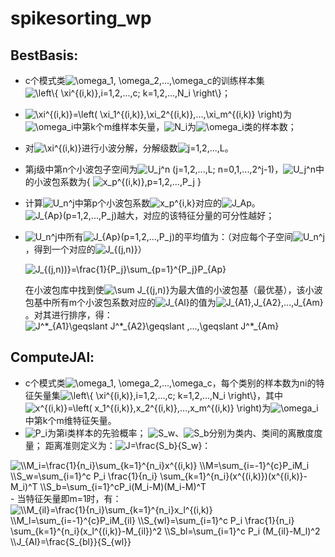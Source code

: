 # spikesorting_wp
## BestBasis:
- c个模式类<img src="https://latex.codecogs.com/gif.latex?\omega_1,&space;\omega_2,...,\omega_c" title="\omega_1, \omega_2,...,\omega_c" />的训练样本集<img src="https://latex.codecogs.com/gif.latex?\left\{&space;\xi^{(i,k)},i=1,2,...,c;&space;k=1,2,...,N_i&space;\right\}" title="\left\{ \xi^{(i,k)},i=1,2,...,c; k=1,2,...,N_i \right\}" />；
- <img src="https://latex.codecogs.com/gif.latex?\xi^{(i,k)}=\left(&space;\xi_1^{(i,k)},\xi_2^{(i,k)},...,\xi_m^{(i,k)}&space;\right)" title="\xi^{(i,k)}=\left( \xi_1^{(i,k)},\xi_2^{(i,k)},...,\xi_m^{(i,k)} \right)" />为<img src="https://latex.codecogs.com/gif.latex?\omega_i" title="\omega_i" />中第k个m维样本矢量，<img src="https://latex.codecogs.com/gif.latex?N_i" title="N_i" />为<img src="https://latex.codecogs.com/gif.latex?\omega_i" title="\omega_i" />类的样本数；
- 对<img src="https://latex.codecogs.com/gif.latex?\xi^{(i,k)}" title="\xi^{(i,k)}" />进行小波分解，分解级数<img src="https://latex.codecogs.com/gif.latex?j=1,2,...,L" title="j=1,2,...,L" />。
- 第j级中第n个小波包子空间为<img src="https://latex.codecogs.com/gif.latex?U_j^n&space;(j=1,2,...,L;&space;n=0,1,...,2^j-1)" title="U_j^n (j=1,2,...,L; n=0,1,...,2^j-1)" />，<img src="https://latex.codecogs.com/gif.latex?U_j^n" title="U_j^n" />中的小波包系数为{ <img src="https://latex.codecogs.com/gif.latex?x_p^{i,k},p=1,2,...,P_j" title="x_p^{(i,k)},p=1,2,...,P_j" /> }
- 计算<img src="https://latex.codecogs.com/gif.latex?U_n^j" title="U_n^j" />中第p个小波包系数<img src="https://latex.codecogs.com/gif.latex?x_p^{i,k}" title="x_p^{i,k}" />对应的<img src="https://latex.codecogs.com/gif.latex?J_{Ap}" title="J_Ap" />。<img src="https://latex.codecogs.com/gif.latex?J_{Ap}(p=1,2,...,P_j)" title="J_{Ap}(p=1,2,...,P_j)" />越大，对应的该特征分量的可分性越好；
- <img src="https://latex.codecogs.com/gif.latex?U_n^j" title="U_n^j" />中所有<img src="https://latex.codecogs.com/gif.latex?J_{Ap}(p=1,2,...,P_j)" title="J_{Ap}(p=1,2,...,P_j)" />的平均值为：（对应每个子空间<img src="https://latex.codecogs.com/gif.latex?U_n^j" title="U_n^j" />，得到一个对应的<img src="https://latex.codecogs.com/gif.latex?J_{(j,n)}" title="J_{(j,n)}" />）
  
  <img src="https://latex.codecogs.com/gif.latex?J_{(j,n))}=\frac{1}{P_j}\sum_{p=1}^{P_j}P_{Ap}" title="J_{(j,n))}=\frac{1}{P_j}\sum_{p=1}^{P_j}P_{Ap}" />
  
	在小波包库中找到使<img src="https://latex.codecogs.com/gif.latex?\sum&space;J_{(j,n)}" title="\sum J_{(j,n)}" />为最大值的小波包基（最优基），该小波包基中所有m个小波包系数对应的<img src="https://latex.codecogs.com/gif.latex?J_{Al}" title="J_{Al}" />的值为<img src="https://latex.codecogs.com/gif.latex?J_{A1},J_{A2},...,J_{Am}" title="J_{A1},J_{A2},...,J_{Am}" />。对其进行排序，得：<img src="https://latex.codecogs.com/gif.latex?J^*_{A1}\geqslant&space;J^*_{A2}\geqslant&space;,...,\geqslant&space;J^*_{Am}" title="J^*_{A1}\geqslant J^*_{A2}\geqslant ,...,\geqslant J^*_{Am}" />
## ComputeJAl:
- c个模式类<img src="https://latex.codecogs.com/gif.latex?\omega_1,&space;\omega_2,...,\omega_c" title="\omega_1, \omega_2,...,\omega_c" />，每个类别的样本数为ni的特征矢量集<img src="https://latex.codecogs.com/gif.latex?\left\{&space;x^{(i,k)},i=1,2,...,c;&space;k=1,2,...,N_i&space;\right\}" title="\left\{ \xi^{(i,k)},i=1,2,...,c; k=1,2,...,N_i \right\}" />，其中<img src="https://latex.codecogs.com/gif.latex?\xi^{(i,k)}=\left(&space;\xi_1^{(i,k)},\xi_2^{(i,k)},...,\xi_m^{(i,k)}&space;\right)" title="x^{(i,k)}=\left( x_1^{(i,k)},x_2^{(i,k)},...,x_m^{(i,k)} \right)" />为<img src="https://latex.codecogs.com/gif.latex?\omega_i" title="\omega_i" />中第k个m维特征矢量。
- <img src="https://latex.codecogs.com/gif.latex?P_i" title="P_i" />为第i类样本的先验概率；
<img src="https://latex.codecogs.com/gif.latex?S_w" title="S_w" />、<img src="https://latex.codecogs.com/gif.latex?S_b" title="S_b" />分别为类内、类间的离散度度量；
距离准则定义为：<img src="https://latex.codecogs.com/gif.latex?J=\frac{S_b}{S_w}" title="J=\frac{S_b}{S_w}" />：
<img src="https://latex.codecogs.com/gif.latex?\\M_i=\frac{1}{n_i}\sum_{k=1}^{n_i}x^{(i,k)}&space;\\M=\sum_{i=-1}^{c}P_iM_i&space;\\S_w=\sum_{i=1}^c&space;P_i&space;\frac{1}{n_i}&space;\sum_{k=1}^{n_i}(x^{(i,k)})(x^{(i,k)}-M_i)^T&space;\\S_b=\sum_{i=1}^cP_i(M_i-M)(M_i-M)^T" title="\\M_i=\frac{1}{n_i}\sum_{k=1}^{n_i}x^{(i,k)} \\M=\sum_{i=-1}^{c}P_iM_i \\S_w=\sum_{i=1}^c P_i \frac{1}{n_i} \sum_{k=1}^{n_i}(x^{(i,k)})(x^{(i,k)}-M_i)^T \\S_b=\sum_{i=1}^cP_i(M_i-M)(M_i-M)^T" />
- 当特征矢量即m=1时，有：
<img src="https://latex.codecogs.com/gif.latex?\\M_{il}=\frac{1}{n_i}\sum_{k=1}^{n_i}x_l^{(i,k)}&space;\\M_l=\sum_{i=-1}^{c}P_iM_{il}&space;\\S_{wl}=\sum_{i=1}^c&space;P_i&space;\frac{1}{n_i}&space;\sum_{k=1}^{n_i}(x_l^{(i,k)}-M_{il})^2&space;\\S_bl=\sum_{i=1}^c&space;P_i&space;(M_{il}-M_l)^2&space;\\J_{Al}=\frac{S_{bl}}{S_{wl}}" title="\\M_{il}=\frac{1}{n_i}\sum_{k=1}^{n_i}x_l^{(i,k)} \\M_l=\sum_{i=-1}^{c}P_iM_{il} \\S_{wl}=\sum_{i=1}^c P_i \frac{1}{n_i} \sum_{k=1}^{n_i}(x_l^{(i,k)}-M_{il})^2 \\S_bl=\sum_{i=1}^c P_i (M_{il}-M_l)^2 \\J_{Al}=\frac{S_{bl}}{S_{wl}}" />



